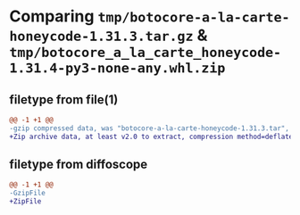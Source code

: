 # Comparing `tmp/botocore-a-la-carte-honeycode-1.31.3.tar.gz` & `tmp/botocore_a_la_carte_honeycode-1.31.4-py3-none-any.whl.zip`

## filetype from file(1)

```diff
@@ -1 +1 @@
-gzip compressed data, was "botocore-a-la-carte-honeycode-1.31.3.tar", last modified: Fri Jul 14 01:46:08 2023, max compression
+Zip archive data, at least v2.0 to extract, compression method=deflate
```

## filetype from diffoscope

```diff
@@ -1 +1 @@
-GzipFile
+ZipFile
```

